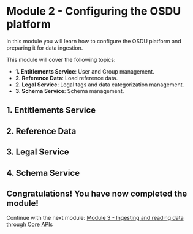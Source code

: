 # Module 2 - Configuring the OSDU platform
In this module you will learn how to configure the OSDU platform and preparing it for data ingestion.

This module will cover the following topics:
- **1. Entitlements Service**: User and Group management.
- **2. Reference Data**: Load reference data.
- **2. Legal Service**: Legal tags and data categorization management.
- **3. Schema Service**: Schema management.

## 1. Entitlements Service



## 2. Reference Data

## 3. Legal Service

## 4. Schema Service

## Congratulations! You have now completed the module!
Continue with the next module: [Module 3 - Ingesting and reading data through Core APIs](../Module%203%20-%20Ingesting%20and%20reading%20data%20through%20Core%20APIs/readme.md)